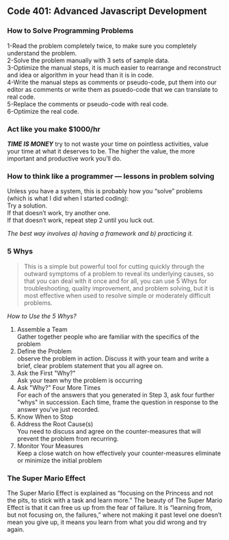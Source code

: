 ## Code 401: Advanced Javascript Development

### How to Solve Programming Problems       
1-Read the problem completely twice, to make sure you completely understand the problem.                      
2-Solve the problem manually with 3 sets of sample data.                        
3-Optimize the manual steps, it is much easier to rearrange and reconstruct and idea or algorithm in your head than it is in code.                                             
4-Write the manual steps as comments or pseudo-code, put them into our editor as comments or write them as psuedo-code that we can translate to real code.                             
5-Replace the comments or pseudo-code with real code.                                    
6-Optimize the real code.                


### Act like you make $1000/hr 
***TIME IS MONEY*** try to not waste your time on pointless activities, value your time at what it deserves to be. The higher the value, the more important and productive work you’ll do.                             

### How to think like a programmer — lessons in problem solving
Unless you have a system, this is probably how you “solve” problems (which is what I did when I started coding):             
Try a solution.               
If that doesn’t work, try another one.                      
If that doesn’t work, repeat step 2 until you luck out. 

*The best way involves a) having a framework and b) practicing it.*

### 5 Whys
>  This is a simple but powerful tool for cutting quickly through the outward symptoms of a problem to reveal its underlying causes, so that you can deal with it once and for all, you can use 5 Whys for troubleshooting, quality improvement, and problem solving, but it is most effective when used to resolve simple or moderately difficult problems.  

*How to Use the 5 Whys?*     
1. Assemble a Team                    
Gather together people who are familiar with the specifics of the problem
2. Define the Problem                   
observe the problem in action. Discuss it with your team and write a brief, clear problem statement that you all agree on.
3. Ask the First "Why?"             
Ask your team why the problem is occurring
4. Ask "Why?" Four More Times                 
For each of the answers that you generated in Step 3, ask four further "whys" in succession. Each time, frame the question in response to the answer you've just recorded.
5. Know When to Stop                   
6. Address the Root Cause(s)         
You need to discuss and agree on the counter-measures that will prevent the problem from recurring.
7. Monitor Your Measures                 
Keep a close watch on how effectively your counter-measures eliminate or minimize the initial problem


### The Super Mario Effect
The Super Mario Effect is explained as “focusing on the Princess and not the pits, to stick with a task and learn more.” The beauty of The Super Mario Effect is that it can free us up from the fear of failure. It is “learning from, but not focusing on, the failures,” where not making it past level one doesn’t mean you give up, it means you learn from what you did wrong and try again.







